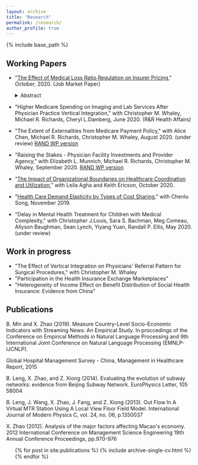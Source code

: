 ```yaml
---
layout: archive
title: "Research"
permalink: /research/
author_profile: true
---
```


{% include base_path %}

## Working Papers
* "[The Effect of Medical Loss Ratio Regulation on Insurer Pricing](https://xiaoxizhao.github.io/files/JMP_XiaoxiZhao.pdf)," October, 2020. (Job Market Paper)

  <details>
    <summary>Abstract</summary>
  
    The Affordable Care Act Medical Loss Ratio (MLR) regulation limits each insurers' profit by setting a minimum requirement on the ratio of medical spending to premium revenue. However, this regulation may undermine the incentives for insurers to bargain for lower prices when negotiating prices with health care providers. I build a bargaining model of how MLR constraint affects price negotiation between insurers and providers. This model illustrates the insurer trade-off between lower premiums and higher service prices and reveals how bargaining for lower prices is reduced. Predictions from the model are tested in a structural model of MLR regulation on negotiated prices and insurers' costs using data from the individual Health Insurance Exchange Marketplace. Welfare calculations using estimated demand, cost, and bargaining parameters suggest that the MLR regulation led to higher health service prices and higher out-of-pocket payments.

  </details>

* "Higher Medicare Spending on Imaging and Lab Services After Physician Practice Vertical Integration," with Christopher M. Whaley, Michael R. Richards, Cheryl L.Damberg, June 2020. (R&R Health Affairs)
* "The Extent of Externalities from Medicare Payment Policy," with Alice Chen, Michael R. Richards, Christopher M. Whaley, August 2020. (under review) [RAND WP version](https://www.rand.org/pubs/working_papers/WRA621-3.html)
* "Raising the Stakes - Physician Facility Investments and Provider Agency," with Elizabeth L. Munnich, Michael R. Richards, Christopher M. Whaley, September 2020. [RAND WP version](https://www.rand.org/pubs/working_papers/WRA621-4.html)
* “[The Impact of Organizational Boundaries on Healthcare Coordination and Utilization](https://xiaoxizhao.github.io/files/Organizational_Fragmentation.pdf),” with Leila Agha and Keith Ericson, October 2020.
* "[Health Care Demand Elasticity by Types of Cost Sharing](https://drive.google.com/file/d/1VIUUZ4iqUtm8VmoAACkQi6k3vHw7C-EA/view)," with Chenlu Song, November 2019.
* "Delay in Mental Health Treatment for Children with Medical Complexity," with Christopher J.Louis, Sara S. Bachman, Meg Comeau, Allyson Baughman, Sean Lynch, Yiyang Yuan, Randall P. Ellis, May 2020. (under review)

## Work in progress
* "The Effect of Vertical Integration on Physicians' Referral Pattern for Surgical Procedures," with Christopher M. Whaley
* "Participation in the Health Insurance Exchange Marketplaces"
* "Heterogeneity of Income Effect on Benefit Distribution of Social Health Insurance: Evidence from China"

## Publications

B. Min and X. Zhao (2019). Measure Country-Level Socio-Economic Indicators with Streaming News: An Empirical Study. In proccedings of the Conference on Empirical Methods in Natural Language Processing and 9th International Joint Conference on Natural Language Processing (EMNLP-IJCNLP).

Global Hospital Management Survey - China, Management in Healthcare Report, 2015

B. Leng, X. Zhao, and Z. Xiong (2014). Evaluating the evolution of subway networks: evidence from Beijing Subway Network. EuroPhysics Letter, 105 58004

B. Leng, J. Wang, X. Zhao, J. Fang, and Z. Xiong (2013). Out Flow In A Virtual MTR Station Using A Local View Floor Field Model. International Journal of Modern Physics C, vol. 24, no. 06, p.1350037

X. Zhao (2012). Analysis of the major factors affecting Macao's economy. 2012 International Conference on Management Science Engineering 19th Annual Conference Proceedings, pp.970-976

  <ul>{% for post in site.publications %}
    {% include archive-single-cv.html %}
  {% endfor %}</ul>
   
